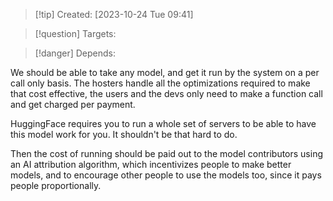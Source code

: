 
>[!tip] Created: [2023-10-24 Tue 09:41]

>[!question] Targets: 

>[!danger] Depends: 

We should be able to take any model, and get it run by the system on a per call only basis.  The hosters handle all the optimizations required to make that cost effective, the users and the devs only need to make a function call and get charged per payment.

HuggingFace requires you to run a whole set of servers to be able to have this model work for you.  It shouldn't be that hard to do.

Then the cost of running should be paid out to the model contributors using an AI attribution algorithm, which incentivizes people to make better models, and to encourage other people to use the models too, since it pays people proportionally.